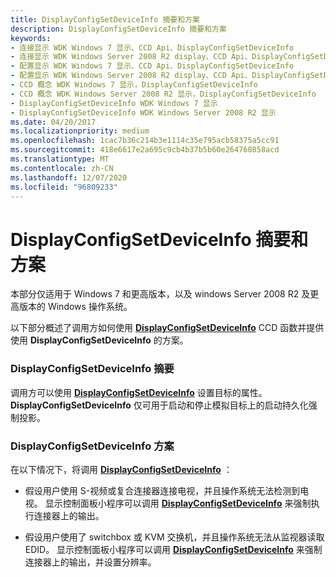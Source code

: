 ```yaml
---
title: DisplayConfigSetDeviceInfo 摘要和方案
description: DisplayConfigSetDeviceInfo 摘要和方案
keywords:
- 连接显示 WDK Windows 7 显示、CCD Api、DisplayConfigSetDeviceInfo
- 连接显示 WDK Windows Server 2008 R2 display、CCD Api、DisplayConfigSetDeviceInfo
- 配置显示 WDK Windows 7 显示、CCD Api、DisplayConfigSetDeviceInfo
- 配置显示 WDK Windows Server 2008 R2 display、CCD Api、DisplayConfigSetDeviceInfo
- CCD 概念 WDK Windows 7 显示，DisplayConfigSetDeviceInfo
- CCD 概念 WDK Windows Server 2008 R2 显示，DisplayConfigSetDeviceInfo
- DisplayConfigSetDeviceInfo WDK Windows 7 显示
- DisplayConfigSetDeviceInfo WDK Windows Server 2008 R2 显示
ms.date: 04/20/2017
ms.localizationpriority: medium
ms.openlocfilehash: 1cac7b36c214b3e1114c35e795acb58375a5cc91
ms.sourcegitcommit: 418e6617e2a695c9cb4b37b5b60e264760858acd
ms.translationtype: MT
ms.contentlocale: zh-CN
ms.lasthandoff: 12/07/2020
ms.locfileid: "96809233"
---
```

# <a name="displayconfigsetdeviceinfo-summary-and-scenarios"></a>DisplayConfigSetDeviceInfo 摘要和方案


本部分仅适用于 Windows 7 和更高版本，以及 windows Server 2008 R2 及更高版本的 Windows 操作系统。

以下部分概述了调用方如何使用 [**DisplayConfigSetDeviceInfo**](/windows/win32/api/winuser/nf-winuser-displayconfigsetdeviceinfo) CCD 函数并提供使用 **DisplayConfigSetDeviceInfo** 的方案。

### <a name="span-iddisplayconfigsetdeviceinfo_summaryspanspan-iddisplayconfigsetdeviceinfo_summaryspandisplayconfigsetdeviceinfo-summary"></a><span id="displayconfigsetdeviceinfo_summary"></span><span id="DISPLAYCONFIGSETDEVICEINFO_SUMMARY"></span>DisplayConfigSetDeviceInfo 摘要

调用方可以使用 [**DisplayConfigSetDeviceInfo**](/windows/win32/api/winuser/nf-winuser-displayconfigsetdeviceinfo) 设置目标的属性。 **DisplayConfigSetDeviceInfo** 仅可用于启动和停止模拟目标上的启动持久化强制投影。

### <a name="span-iddisplayconfigsetdeviceinfo_scenariosspanspan-iddisplayconfigsetdeviceinfo_scenariosspandisplayconfigsetdeviceinfo-scenarios"></a><span id="displayconfigsetdeviceinfo_scenarios"></span><span id="DISPLAYCONFIGSETDEVICEINFO_SCENARIOS"></span>DisplayConfigSetDeviceInfo 方案

在以下情况下，将调用 [**DisplayConfigSetDeviceInfo**](/windows/win32/api/winuser/nf-winuser-displayconfigsetdeviceinfo) ：

-   假设用户使用 S-视频或复合连接器连接电视，并且操作系统无法检测到电视。 显示控制面板小程序可以调用 [**DisplayConfigSetDeviceInfo**](/windows/win32/api/winuser/nf-winuser-displayconfigsetdeviceinfo) 来强制执行连接器上的输出。

-   假设用户使用了 switchbox 或 KVM 交换机，并且操作系统无法从监视器读取 EDID。 显示控制面板小程序可以调用 [**DisplayConfigSetDeviceInfo**](/windows/win32/api/winuser/nf-winuser-displayconfigsetdeviceinfo) 来强制连接器上的输出，并设置分辨率。

 

